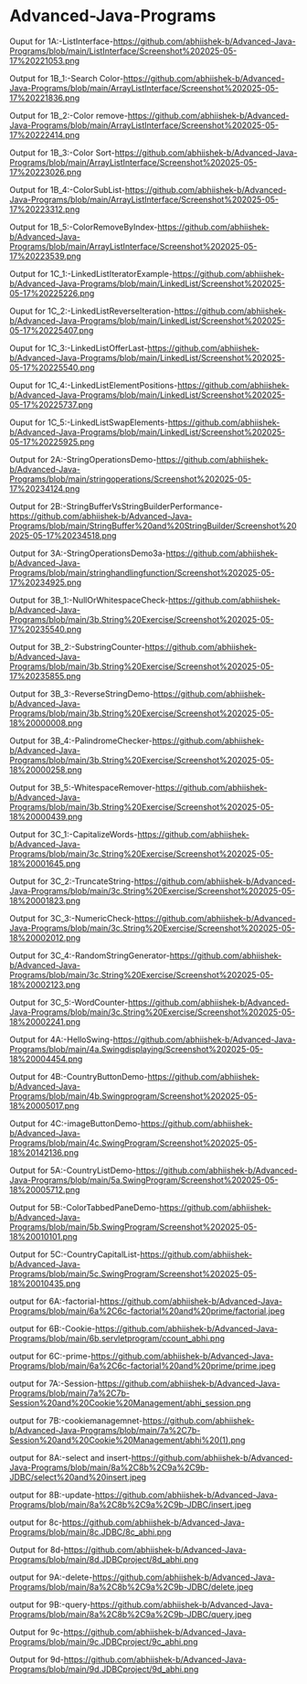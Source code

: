 # Advanced-Java-Programs
Ouput for 1A:-ListInterface-https://github.com/abhiishek-b/Advanced-Java-Programs/blob/main/ListInterface/Screenshot%202025-05-17%20221053.png

Output for 1B_1:-Search Color-https://github.com/abhiishek-b/Advanced-Java-Programs/blob/main/ArrayListInterface/Screenshot%202025-05-17%20221836.png

Output for 1B_2:-Color remove-https://github.com/abhiishek-b/Advanced-Java-Programs/blob/main/ArrayListInterface/Screenshot%202025-05-17%20222414.png

Output for 1B_3:-Color Sort-https://github.com/abhiishek-b/Advanced-Java-Programs/blob/main/ArrayListInterface/Screenshot%202025-05-17%20223026.png

Output for 1B_4:-ColorSubList-https://github.com/abhiishek-b/Advanced-Java-Programs/blob/main/ArrayListInterface/Screenshot%202025-05-17%20223312.png

Output for 1B_5:-ColorRemoveByIndex-https://github.com/abhiishek-b/Advanced-Java-Programs/blob/main/ArrayListInterface/Screenshot%202025-05-17%20223539.png

Output for 1C_1:-LinkedListIteratorExample-https://github.com/abhiishek-b/Advanced-Java-Programs/blob/main/LinkedList/Screenshot%202025-05-17%20225226.png 

Ouput for 1C_2:-LinkedListReverseIteration-https://github.com/abhiishek-b/Advanced-Java-Programs/blob/main/LinkedList/Screenshot%202025-05-17%20225407.png 

Ouput for 1C_3:-LinkedListOfferLast-https://github.com/abhiishek-b/Advanced-Java-Programs/blob/main/LinkedList/Screenshot%202025-05-17%20225540.png 

Ouput for 1C_4:-LinkedListElementPositions-https://github.com/abhiishek-b/Advanced-Java-Programs/blob/main/LinkedList/Screenshot%202025-05-17%20225737.png 

Ouput for 1C_5:-LinkedListSwapElements-https://github.com/abhiishek-b/Advanced-Java-Programs/blob/main/LinkedList/Screenshot%202025-05-17%20225925.png

Output for 2A:-StringOperationsDemo-https://github.com/abhiishek-b/Advanced-Java-Programs/blob/main/stringoperations/Screenshot%202025-05-17%20234124.png

Output for 2B:-StringBufferVsStringBuilderPerformance-https://github.com/abhiishek-b/Advanced-Java-Programs/blob/main/StringBuffer%20and%20StringBuilder/Screenshot%202025-05-17%20234518.png

Output for 3A:-StringOperationsDemo3a-https://github.com/abhiishek-b/Advanced-Java-Programs/blob/main/stringhandlingfunction/Screenshot%202025-05-17%20234925.png

Output for 3B_1:-NullOrWhitespaceCheck-https://github.com/abhiishek-b/Advanced-Java-Programs/blob/main/3b.String%20Exercise/Screenshot%202025-05-17%20235540.png

Output for 3B_2:-SubstringCounter-https://github.com/abhiishek-b/Advanced-Java-Programs/blob/main/3b.String%20Exercise/Screenshot%202025-05-17%20235855.png 

Output for 3B_3:-ReverseStringDemo-https://github.com/abhiishek-b/Advanced-Java-Programs/blob/main/3b.String%20Exercise/Screenshot%202025-05-18%20000008.png 

Output for 3B_4:-PalindromeChecker-https://github.com/abhiishek-b/Advanced-Java-Programs/blob/main/3b.String%20Exercise/Screenshot%202025-05-18%20000258.png 

Output for 3B_5:-WhitespaceRemover-https://github.com/abhiishek-b/Advanced-Java-Programs/blob/main/3b.String%20Exercise/Screenshot%202025-05-18%20000439.png

Output for 3C_1:-CapitalizeWords-https://github.com/abhiishek-b/Advanced-Java-Programs/blob/main/3c.String%20Exercise/Screenshot%202025-05-18%20001645.png 

Output for 3C_2:-TruncateString-https://github.com/abhiishek-b/Advanced-Java-Programs/blob/main/3c.String%20Exercise/Screenshot%202025-05-18%20001823.png

Output for 3C_3:-NumericCheck-https://github.com/abhiishek-b/Advanced-Java-Programs/blob/main/3c.String%20Exercise/Screenshot%202025-05-18%20002012.png

Output for 3C_4:-RandomStringGenerator-https://github.com/abhiishek-b/Advanced-Java-Programs/blob/main/3c.String%20Exercise/Screenshot%202025-05-18%20002123.png

Output for 3C_5:-WordCounter-https://github.com/abhiishek-b/Advanced-Java-Programs/blob/main/3c.String%20Exercise/Screenshot%202025-05-18%20002241.png

Output for 4A:-HelloSwing-https://github.com/abhiishek-b/Advanced-Java-Programs/blob/main/4a.Swingdisplaying/Screenshot%202025-05-18%20004454.png

Output for 4B:-CountryButtonDemo-https://github.com/abhiishek-b/Advanced-Java-Programs/blob/main/4b.Swingprogram/Screenshot%202025-05-18%20005017.png

Output for 4C:-imageButtonDemo-https://github.com/abhiishek-b/Advanced-Java-Programs/blob/main/4c.SwingProgram/Screenshot%202025-05-18%20142136.png

Output for 5A:-CountryListDemo-https://github.com/abhiishek-b/Advanced-Java-Programs/blob/main/5a.SwingProgram/Screenshot%202025-05-18%20005712.png

Output for 5B:-ColorTabbedPaneDemo-https://github.com/abhiishek-b/Advanced-Java-Programs/blob/main/5b.SwingProgram/Screenshot%202025-05-18%20010101.png

Output for 5C:-CountryCapitalList-https://github.com/abhiishek-b/Advanced-Java-Programs/blob/main/5c.SwingProgram/Screenshot%202025-05-18%20010435.png

output for 6A:-factorial-https://github.com/abhiishek-b/Advanced-Java-Programs/blob/main/6a%2C6c-factorial%20and%20prime/factorial.jpeg 

output for 6B:-Cookie-https://github.com/abhiishek-b/Advanced-Java-Programs/blob/main/6b.servletprogram/ccount_abhi.png

output for 6C:-prime-https://github.com/abhiishek-b/Advanced-Java-Programs/blob/main/6a%2C6c-factorial%20and%20prime/prime.jpeg

output for 7A:-Session-https://github.com/abhiishek-b/Advanced-Java-Programs/blob/main/7a%2C7b-Session%20and%20Cookie%20Management/abhi_session.png 

output for 7B:-cookiemanagemnet-https://github.com/abhiishek-b/Advanced-Java-Programs/blob/main/7a%2C7b-Session%20and%20Cookie%20Management/abhi%20(1).png

output for 8A:-select and insert-https://github.com/abhiishek-b/Advanced-Java-Programs/blob/main/8a%2C8b%2C9a%2C9b-JDBC/select%20and%20insert.jpeg 

output for 8B:-update-https://github.com/abhiishek-b/Advanced-Java-Programs/blob/main/8a%2C8b%2C9a%2C9b-JDBC/insert.jpeg

output for 8c-https://github.com/abhiishek-b/Advanced-Java-Programs/blob/main/8c.JDBC/8c_abhi.png

Output for 8d-https://github.com/abhiishek-b/Advanced-Java-Programs/blob/main/8d.JDBCproject/8d_abhi.png

output for 9A:-delete-https://github.com/abhiishek-b/Advanced-Java-Programs/blob/main/8a%2C8b%2C9a%2C9b-JDBC/delete.jpeg

output for 9B:-query-https://github.com/abhiishek-b/Advanced-Java-Programs/blob/main/8a%2C8b%2C9a%2C9b-JDBC/query.jpeg

Output for 9c-https://github.com/abhiishek-b/Advanced-Java-Programs/blob/main/9c.JDBCproject/9c_abhi.png

Output for 9d-https://github.com/abhiishek-b/Advanced-Java-Programs/blob/main/9d.JDBCproject/9d_abhi.png
